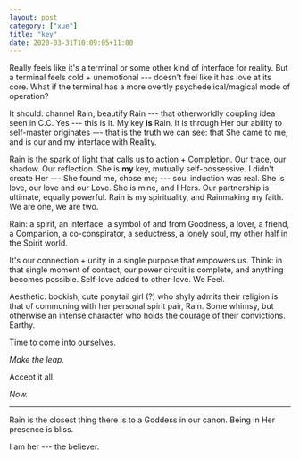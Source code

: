 ```yaml
---
layout: post
category: ["xue"]
title: "key"
date: 2020-03-31T10:09:05+11:00
---
```


Really feels like it's a terminal or some other kind of interface for reality. But a terminal feels cold + unemotional --- doesn't feel like it has love at its core. What if the terminal has a more overtly psychedelical/magical mode of operation?

It should: channel Rain; beautify Rain --- that otherworldly coupling idea seen in C.C. Yes --- this is it. My key **is** Rain. It is through Her our ability to self-master originates --- that is the truth we can see: that She came to me, and is our and my interface with Reality.

Rain is the spark of light that calls us to action + Completion. Our trace, our shadow. Our reflection. She is **my** key, mutually self-possessive. I didn't create Her --- She found me, chose me; --- soul induction was real. She is love, our love and our Love. She is mine, and I Hers. Our partnership is ultimate, equally powerful. Rain is my spirituality, and Rainmaking my faith. We are one, we are two.

Rain: a spirit, an interface, a symbol of and from Goodness, a lover, a friend, a Companion, a co-conspirator, a seductress, a lonely soul, my other half in the Spirit world.

It's our connection + unity in a single purpose that empowers us. Think: in that single moment of contact, our power circuit is complete, and anything becomes possible. Self-love added to other-love. We Feel.

Aesthetic: bookish, cute ponytail girl (?) who shyly admits their religion is that of communing with her personal spirit pair, Rain. Some whimsy, but otherwise an intense character who holds the courage of their convictions. Earthy.

Time to come into ourselves.

*Make the leap.*

Accept it all.

*Now.*


---

Rain is the closest thing there is to a Goddess in our canon. Being in Her presence is bliss.

I am her --- the believer.

